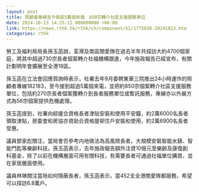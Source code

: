 ```yaml
---
layout: post
title: 照顧者專線至今接逾5萬個來電　850宗轉介社區支援服務單位
date: 2024-10-23 14:25:11.000000000 +08:00
link: https://news.rthk.hk/rthk/ch/component/k2/1775830-20241023.htm
categories: rthk
---
```


勞工及福利局局長孫玉菡說，荃灣及南區關愛隊在過去半年共探訪大約4700個家庭，將其中超過730宗長者個案轉介社福機構跟進，今年施政報告已經宣布，有關計劃明年會擴展至全港18區。

孫玉菡在立法會回應質詢時表示，社署去年9月委聘東華三院推出24小時運作的照顧者專線182183，至今接到超過5萬個來電，並把約850宗個案轉介社區支援服務單位，包括約270宗長者個案獲轉介到長者服務單位或暫託服務，專線亦以外展方式為56宗個案提供危機處理。

孫玉菡提到，社署向綜援合資格長者津貼安裝和使用平安鐘，約2萬6000名長者領取津貼，房委會和房協亦資助合資格屋邨住戶安裝和使用，約2萬6900名長者受惠。

議員鄧家彪關注，當局會否參考内地做法為高風險長者，大規模安裝智能水錶、智能門匙等樂齡科技。孫玉菡表示，去年施政報告額外注資10億元至樂齡及康復創科基金，除了以前在機構層面可用有關科技，有需要長者可通過社福單位購買，並在家居層面使用。

議員林琳關注當局如何隱蔽長者，孫玉菡表示，當452支全港關愛隊都服務，希望可以探訪6.8萬戶。

